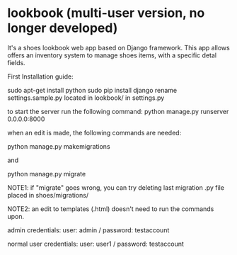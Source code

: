# lookbook (multi-user version, no longer developed)

It's a shoes lookbook web app based on Django framework.
This app allows offers an inventory system to manage shoes items, with a specific detal fields.


First Installation guide:

sudo apt-get install python
sudo pip install django
rename settings.sample.py located in lookbook/ in settings.py


to start the server run the following command: python manage.py runserver 0.0.0.0:8000

when an edit is made, the following commands are needed:

  python manage.py makemigrations
  
and
  
  python manage.py migrate
  
NOTE1: if "migrate" goes wrong, you can try deleting last migration .py file placed in shoes/migrations/

NOTE2: an edit to templates (.html) doesn't need to run the commands upon.

admin credentials: user: admin / password: testaccount

normal user credentials: user: user1 / password: testaccount
